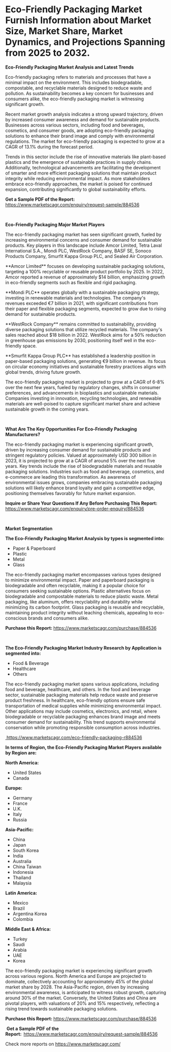<p><h1>Eco-Friendly Packaging Market Furnish Information about Market Size, Market Share, Market Dynamics, and Projections Spanning from 2025 to 2032.</h1></p><p><strong>Eco-Friendly Packaging Market Analysis and Latest Trends</strong></p>
<p><p>Eco-friendly packaging refers to materials and processes that have a minimal impact on the environment. This includes biodegradable, compostable, and recyclable materials designed to reduce waste and pollution. As sustainability becomes a key concern for businesses and consumers alike, the eco-friendly packaging market is witnessing significant growth.</p><p>Recent market growth analysis indicates a strong upward trajectory, driven by increased consumer awareness and demand for sustainable products. Businesses across various sectors, including food and beverages, cosmetics, and consumer goods, are adopting eco-friendly packaging solutions to enhance their brand image and comply with environmental regulations. The market for eco-friendly packaging is expected to grow at a CAGR of 13.1% during the forecast period.</p><p>Trends in this sector include the rise of innovative materials like plant-based plastics and the emergence of sustainable practices in supply chains. Additionally, technological advancements are facilitating the development of smarter and more efficient packaging solutions that maintain product integrity while reducing environmental impact. As more stakeholders embrace eco-friendly approaches, the market is poised for continued expansion, contributing significantly to global sustainability efforts.</p></p>
<p><strong>Get a Sample PDF of the Report:&nbsp;</strong> <a href="https://www.marketscagr.com/enquiry/request-sample/884536?utm_campaign=3215&utm_medium=2&utm_source=Github&utm_content=ia&utm_term=02042025&utm_id=eco-friendly-packaging">https://www.marketscagr.com/enquiry/request-sample/884536</a></p>
<p>&nbsp;</p>
<p><strong>Eco-Friendly Packaging Major Market Players</strong></p>
<p><p>The eco-friendly packaging market has seen significant growth, fueled by increasing environmental concerns and consumer demand for sustainable products. Key players in this landscape include Amcor Limited, Tetra Laval International S.A., Mondi PLC, WestRock Company, BASF SE, Sonoco Products Company, Smurfit Kappa Group PLC, and Sealed Air Corporation.</p><p>**Amcor Limited** focuses on developing sustainable packaging solutions, targeting a 100% recyclable or reusable product portfolio by 2025. In 2022, Amcor reported a revenue of approximately $14 billion, emphasizing growth in eco-friendly segments such as flexible and rigid packaging.</p><p>**Mondi PLC** operates globally with a sustainable packaging strategy, investing in renewable materials and technologies. The company's revenues exceeded €7 billion in 2021, with significant contributions from their paper and flexible packaging segments, expected to grow due to rising demand for sustainable products.</p><p>**WestRock Company** remains committed to sustainability, providing diverse packaging solutions that utilize recycled materials. The company's sales reached about $18 billion in 2022. WestRock aims for a 50% reduction in greenhouse gas emissions by 2030, positioning itself well in the eco-friendly space.</p><p>**Smurfit Kappa Group PLC** has established a leadership position in paper-based packaging solutions, generating €9 billion in revenue. Its focus on circular economy initiatives and sustainable forestry practices aligns with global trends, driving future growth.</p><p>The eco-friendly packaging market is projected to grow at a CAGR of 6-8% over the next few years, fueled by regulatory changes, shifts in consumer preferences, and advancements in bioplastics and sustainable materials. Companies investing in innovation, recycling technologies, and renewable materials are well-poised to capture significant market share and achieve sustainable growth in the coming years.</p></p>
<p>&nbsp;</p>
<p><strong>What Are The Key Opportunities For Eco-Friendly Packaging Manufacturers?</strong></p>
<p><p>The eco-friendly packaging market is experiencing significant growth, driven by increasing consumer demand for sustainable products and stringent regulatory policies. Valued at approximately USD 300 billion in 2023, it is projected to grow at a CAGR of around 5% over the next five years. Key trends include the rise of biodegradable materials and reusable packaging solutions. Industries such as food and beverage, cosmetics, and e-commerce are leading this transformation. As awareness of environmental issues grows, companies embracing sustainable packaging solutions will likely enhance brand loyalty and gain a competitive edge, positioning themselves favorably for future market expansion.</p></p>
<p><strong>Inquire or Share Your Questions If Any Before Purchasing This Report:</strong> <a href="https://www.marketscagr.com/enquiry/pre-order-enquiry/884536?utm_campaign=3215&utm_medium=2&utm_source=Github&utm_content=ia&utm_term=02042025&utm_id=eco-friendly-packaging">https://www.marketscagr.com/enquiry/pre-order-enquiry/884536</a></p>
<p>&nbsp;</p>
<p><strong>Market Segmentation</strong></p>
<p><strong>The Eco-Friendly Packaging Market Analysis by types is segmented into:</strong></p>
<p><ul><li>Paper & Paperboard</li><li>Plastic</li><li>Metal</li><li>Glass</li></ul></p>
<p><p>The eco-friendly packaging market encompasses various types designed to minimize environmental impact. Paper and paperboard packaging is biodegradable and often recyclable, making it a popular choice for consumers seeking sustainable options. Plastic alternatives focus on biodegradable and compostable materials to reduce plastic waste. Metal packaging, like aluminum, offers recyclability and durability while minimizing its carbon footprint. Glass packaging is reusable and recyclable, maintaining product integrity without leaching chemicals, appealing to eco-conscious brands and consumers alike.</p></p>
<p><strong>Purchase this Report:&nbsp;</strong><a href="https://www.marketscagr.com/purchase/884536?utm_campaign=3215&utm_medium=2&utm_source=Github&utm_content=ia&utm_term=02042025&utm_id=eco-friendly-packaging">https://www.marketscagr.com/purchase/884536</a></p>
<p>&nbsp;</p>
<p><strong>The Eco-Friendly Packaging Market Industry Research by Application is segmented into:</strong></p>
<p><ul><li>Food & Beverage</li><li>Healthcare</li><li>Others</li></ul></p>
<p><p>The eco-friendly packaging market spans various applications, including food and beverage, healthcare, and others. In the food and beverage sector, sustainable packaging materials help reduce waste and preserve product freshness. In healthcare, eco-friendly options ensure safe transportation of medical supplies while minimizing environmental impact. Other applications may include cosmetics, electronics, and retail, where biodegradable or recyclable packaging enhances brand image and meets consumer demand for sustainability. This trend supports environmental conservation while promoting responsible consumption across industries.</p></p>
<p><a href="https://www.marketscagr.com/eco-friendly-packaging-r884536?utm_campaign=3215&utm_medium=2&utm_source=Github&utm_content=ia&utm_term=02042025&utm_id=eco-friendly-packaging">&nbsp;https://www.marketscagr.com/eco-friendly-packaging-r884536</a></p>
<p><strong>In terms of Region, the Eco-Friendly Packaging Market Players available by Region are:</strong></p>
<p>
    <p> <strong> North America: </strong>
        <ul>
            <li>United States</li>
            <li>Canada</li>
        </ul>
        </p> 
    <p> <strong> Europe: </strong>
        <ul>
            <li>Germany</li>
            <li>France</li>
            <li>U.K.</li>
            <li>Italy</li>
            <li>Russia</li>
        </ul>
        </p> 
    <p> <strong> Asia-Pacific: </strong>
        <ul>
            <li>China</li>
            <li>Japan</li>
            <li>South Korea</li>
            <li>India</li>
            <li>Australia</li>
            <li>China Taiwan</li>
            <li>Indonesia</li>
            <li>Thailand</li>
            <li>Malaysia</li>
        </ul>
        </p> 
    <p> <strong> Latin America: </strong>
        <ul>
            <li>Mexico</li>
            <li>Brazil</li>
            <li>Argentina Korea</li>
            <li>Colombia</li>
        </ul>
        </p> 
    <p> <strong> Middle East & Africa: </strong>
        <ul>
            <li>Turkey</li>
            <li>Saudi</li>
            <li>Arabia</li>
            <li>UAE</li>
            <li>Korea</li>
        </ul>
    </p>
    </p>
<p><p>The eco-friendly packaging market is experiencing significant growth across various regions. North America and Europe are projected to dominate, collectively accounting for approximately 45% of the global market share by 2028. The Asia-Pacific region, driven by increasing environmental awareness, is anticipated to witness robust growth, capturing around 30% of the market. Conversely, the United States and China are pivotal players, with valuations of 20% and 15% respectively, reflecting a rising trend towards sustainable packaging solutions.</p></p>
<p><strong>Purchase this Report: </strong><a href="https://www.marketscagr.com/purchase/884536?utm_campaign=3215&utm_medium=2&utm_source=Github&utm_content=ia&utm_term=02042025&utm_id=eco-friendly-packaging">https://www.marketscagr.com/purchase/884536</a></p>
<p>&nbsp;<strong>Get a Sample PDF of the Report:&nbsp;&nbsp;</strong><a href="https://www.marketscagr.com/enquiry/request-sample/884536?utm_campaign=3215&utm_medium=2&utm_source=Github&utm_content=ia&utm_term=02042025&utm_id=eco-friendly-packaging">https://www.marketscagr.com/enquiry/request-sample/884536</a></p>
<p><strong></strong></p>
<p>Check more reports on <a href="https://www.marketscagr.com/?utm_campaign=3215&utm_medium=2&utm_source=Github&utm_content=ia&utm_term=02042025&utm_id=eco-friendly-packaging">https://www.marketscagr.com/</a></p>